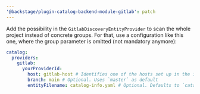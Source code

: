 ```yaml
---
'@backstage/plugin-catalog-backend-module-gitlab': patch
---
```


Add the possibility in the `GitlabDiscoveryEntityProvider` to scan the whole project instead of concrete groups. For that, use a configuration like this one, where the group parameter is omitted (not mandatory anymore):

```yaml
catalog:
  providers:
    gitlab:
      yourProviderId:
        host: gitlab-host # Identifies one of the hosts set up in the integrations
        branch: main # Optional. Uses `master` as default
        entityFilename: catalog-info.yaml # Optional. Defaults to `catalog-info.yaml`
```
